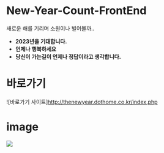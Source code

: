 # New-Year-Count-FrontEnd
새로운 해를 기리며 소원이나 빌어볼까..

<ul>
  <li><b>2023년을 기대합니다.</b></li>
  <li><b>언제나 행복하세요</b></li>
  <li><b>당신이 가는길이 언제나 정답이라고 생각합니다.</b></li>
</ul>

# 바로가기
![바로가기 사이트]http://thenewyear.dothome.co.kr/index.php

# image
![](https://user-images.githubusercontent.com/84012697/204585142-7902992e-b847-4b03-8224-6751cc148e2a.PNG)
